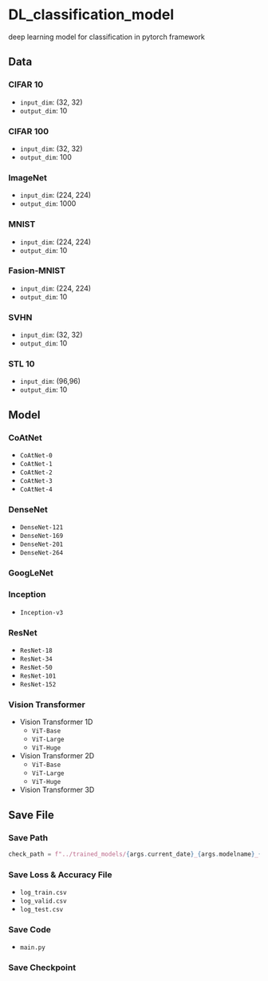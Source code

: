 # DL_classification_model
deep learning model for classification in pytorch framework

## Data
### CIFAR 10
- `input_dim`: (32, 32)
- `output_dim`: 10

### CIFAR 100
- `input_dim`: (32, 32)
- `output_dim`: 100

### ImageNet
- `input_dim`: (224, 224)
- `output_dim`: 1000

### MNIST
- `input_dim`: (224, 224)
- `output_dim`: 10

### Fasion-MNIST
- `input_dim`: (224, 224)
- `output_dim`: 10

### SVHN
- `input_dim`: (32, 32)
- `output_dim`: 10

### STL 10
- `input_dim`: (96,96)
- `output_dim`: 10

## Model
### CoAtNet
- `CoAtNet-0`
- `CoAtNet-1`
- `CoAtNet-2`
- `CoAtNet-3`
- `CoAtNet-4`

### DenseNet
- `DenseNet-121`
- `DenseNet-169`
- `DenseNet-201`
- `DenseNet-264`

### GoogLeNet

### Inception
- `Inception-v3`

### ResNet
- `ResNet-18`
- `ResNet-34`
- `ResNet-50`
- `ResNet-101`
- `ResNet-152`

### Vision Transformer
- Vision Transformer 1D
  - `ViT-Base`
  - `ViT-Large`
  - `ViT-Huge`
- Vision Transformer 2D
  - `ViT-Base`
  - `ViT-Large`
  - `ViT-Huge`
- Vision Transformer 3D

## Save File
### Save Path
```python
check_path = f"../trained_models/{args.current_date}_{args.modelname}_{args.dataset}_{args.comment}"
```

### Save Loss & Accuracy File
- `log_train.csv`
- `log_valid.csv`
- `log_test.csv`

### Save Code
- `main.py`

### Save Checkpoint
